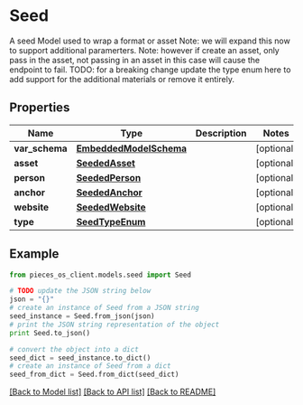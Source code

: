 # Seed

A seed Model used to wrap a format or asset  Note: we will expand this now to support additional paramerters.  Note: however if create an asset, only pass in the asset, not passing in an asset in this case will cause the endpoint to fail.  TODO: for a breaking change update the type enum here to add support for the additional materials or remove it entirely.

## Properties
Name | Type | Description | Notes
------------ | ------------- | ------------- | -------------
**var_schema** | [**EmbeddedModelSchema**](EmbeddedModelSchema.md) |  | [optional] 
**asset** | [**SeededAsset**](SeededAsset.md) |  | [optional] 
**person** | [**SeededPerson**](SeededPerson.md) |  | [optional] 
**anchor** | [**SeededAnchor**](SeededAnchor.md) |  | [optional] 
**website** | [**SeededWebsite**](SeededWebsite.md) |  | [optional] 
**type** | [**SeedTypeEnum**](SeedTypeEnum.md) |  | [optional] 

## Example

```python
from pieces_os_client.models.seed import Seed

# TODO update the JSON string below
json = "{}"
# create an instance of Seed from a JSON string
seed_instance = Seed.from_json(json)
# print the JSON string representation of the object
print Seed.to_json()

# convert the object into a dict
seed_dict = seed_instance.to_dict()
# create an instance of Seed from a dict
seed_from_dict = Seed.from_dict(seed_dict)
```
[[Back to Model list]](../README.md#documentation-for-models) [[Back to API list]](../README.md#documentation-for-api-endpoints) [[Back to README]](../README.md)


